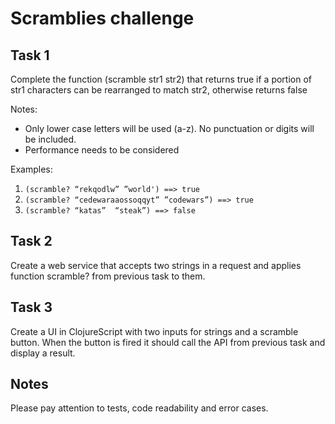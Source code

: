 # Scramblies challenge

## Task 1
Complete the function (scramble str1 str2) that returns true if a portion of str1 characters can be rearranged to match str2, otherwise returns false

Notes:
* Only lower case letters will be used (a-z). No punctuation or digits will be included.
* Performance needs to be considered

Examples:
1. `(scramble? “rekqodlw” ”world') ==> true`
2. `(scramble? “cedewaraaossoqqyt” ”codewars”) ==> true`
3. `(scramble? “katas”  “steak”) ==> false`


## Task 2
Create a web service that accepts two strings in a request and applies function scramble? from previous task to them.

## Task 3
Create a UI in ClojureScript with two inputs for strings and a scramble button. When the button is fired it should call the API from previous task and display a result.

## Notes
Please pay attention to tests, code readability and error cases.
